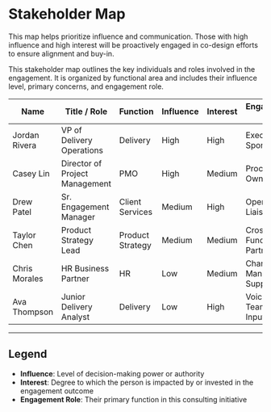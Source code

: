 # Stakeholder Map

This map helps prioritize influence and communication. Those with high influence and high interest will be proactively engaged in co-design efforts to ensure alignment and buy-in.

This stakeholder map outlines the key individuals and roles involved in the engagement. It is organized by functional area and includes their influence level, primary concerns, and engagement role.

| Name               | Title / Role                   | Function         | Influence | Interest | Engagement Role |
|--------------------|---------------------------------|------------------|-----------|----------|-----------------|
| Jordan Rivera      | VP of Delivery Operations       | Delivery         | High      | High     | Executive Sponsor |
| Casey Lin          | Director of Project Management  | PMO              | High      | Medium   | Process Owner |
| Drew Patel         | Sr. Engagement Manager          | Client Services  | Medium    | High     | Operational Liaison |
| Taylor Chen        | Product Strategy Lead           | Product Strategy | Medium    | Medium   | Cross-Functional Partner |
| Chris Morales      | HR Business Partner             | HR               | Low       | Medium   | Change Management Support |
| Ava Thompson       | Junior Delivery Analyst         | Delivery         | Low       | High     | Voice of Team / Field Input |

---

## Legend
- **Influence**: Level of decision-making power or authority
- **Interest**: Degree to which the person is impacted by or invested in the engagement outcome
- **Engagement Role**: Their primary function in this consulting initiative
